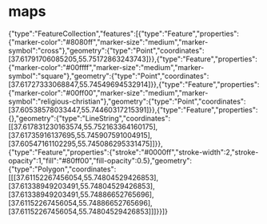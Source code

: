 # maps
{"type":"FeatureCollection","features":[{"type":"Feature","properties":{"marker-color":"#8080ff","marker-size":"medium","marker-symbol":"cross"},"geometry":{"type":"Point","coordinates":[37.61791706085205,55.75172863243743]}},{"type":"Feature","properties":{"marker-color":"#00ffff","marker-size":"medium","marker-symbol":"square"},"geometry":{"type":"Point","coordinates":[37.61727333068847,55.74549694532914]}},{"type":"Feature","properties":{"marker-color":"#00ff00","marker-size":"medium","marker-symbol":"religious-christian"},"geometry":{"type":"Point","coordinates":[37.60538578033447,55.74460317215391]}},{"type":"Feature","properties":{},"geometry":{"type":"LineString","coordinates":[[37.617831230163574,55.752163364160175],[37.61735916137695,55.745907591004915],[37.60547161102295,55.745086295331475]]}},{"type":"Feature","properties":{"stroke":"#0000ff","stroke-width":2,"stroke-opacity":1,"fill":"#80ff00","fill-opacity":0.5},"geometry":{"type":"Polygon","coordinates":[[[37.61152267456054,55.74804529426853],[37.61338949203491,55.74804529426853],[37.61338949203491,55.74886652765696],[37.61152267456054,55.74886652765696],[37.61152267456054,55.74804529426853]]]}}]}
